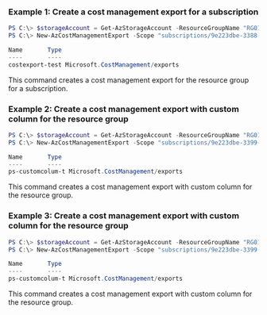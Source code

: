 ### Example 1: Create a cost management export for a subscription
```powershell
PS C:\> $storageAccount = Get-AzStorageAccount -ResourceGroupName "RG01" -Name "mystorageaccount"
PS C:\> New-AzCostManagementExport -Scope "subscriptions/9e223dbe-3388-4e19-88eb-0975f02ac87f" -Name costexport-test -ScheduleStatus "Active" -ScheduleRecurrence "Daily" -RecurrencePeriodFrom (Get-Date).ToString() -RecurrencePeriodTo (Get-Date).AddDays(20).ToString() -Format "Csv" -DestinationResourceId $storageAccount.Id -DestinationContainer "exports" -DestinationRootFolderPath "ad-hoc" -DefinitionType "Usage" -DefinitionTimeframe "MonthToDate" -DatasetGranularity "Daily"

Name       Type
----       ----
costexport-test Microsoft.CostManagement/exports
```

This command creates a cost management export for the resource group for a subscription.

### Example 2: Create a cost management export with custom column for the resource group
```powershell
PS C:\> $storageAccount = Get-AzStorageAccount -ResourceGroupName "RG01" -Name "mystorageaccount"
PS C:\> New-AzCostManagementExport -Scope "subscriptions/9e223dbe-3399-4e19-88eb-0975f02ac87f/resourceGroups/azps-rg-t" -Name "ps-customcolum-t" -ScheduleStatus "Active" -ScheduleRecurrence "Daily" -RecurrencePeriodFrom "2020-06-29T13:00:00Z" -RecurrencePeriodTo "2020-07-01T00:00:00Z" -Format "Csv" -DestinationResourceId $storageAccount.Id -DestinationContainer "exports" -DestinationRootFolderPath "ad-hoc" -DefinitionType "Usage" -DefinitionTimeframe "MonthToDate" -DatasetGranularity "Daily" -ConfigurationColumn @('SubscriptionGuid', 'MeterId', 'InstanceId', 'ResourceGroup', 'PreTaxCost')

Name       Type
----       ----
ps-customcolum-t Microsoft.CostManagement/exports
```

This command creates a cost management export with custom column for the resource group.

### Example 3: Create a cost management export with custom column for the resource group
```powershell
PS C:\> $storageAccount = Get-AzStorageAccount -ResourceGroupName "RG01" -Name "mystorageaccount"
PS C:\> New-AzCostManagementExport -Scope "subscriptions/9e223dbe-3399-4e19-88eb-0975f02ac87f/resourceGroups/azps-rg-t" -Name "ps-customcolum-t" -ScheduleStatus "Active" -ScheduleRecurrence "Daily" -RecurrencePeriodFrom "2020-06-29T13:00:00Z" -RecurrencePeriodTo "2020-07-01T00:00:00Z" -Format "Csv" -DestinationResourceId $storageAccount.Id -DestinationContainer "exports" -DestinationRootFolderPath "ad-hoc" -DefinitionType "Usage" -DefinitionTimeframe "MonthToDate" -DatasetGranularity "Daily" -ConfigurationColumn @('SubscriptionGuid', 'MeterId', 'InstanceId', 'ResourceGroup', 'PreTaxCost')

Name       Type
----       ----
ps-customcolum-t Microsoft.CostManagement/exports
```

This command creates a cost management export with custom column for the resource group.


